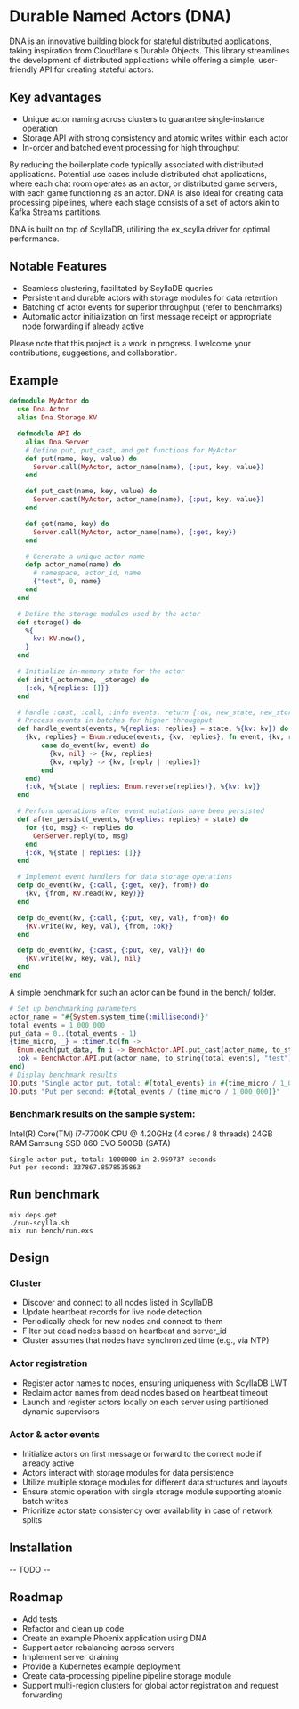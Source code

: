 # Durable Named Actors (DNA)

DNA is an innovative building block for stateful distributed applications, taking inspiration from Cloudflare's Durable Objects. This library streamlines the development of distributed applications while offering a simple, user-friendly API for creating stateful actors.

## Key advantages
* Unique actor naming across clusters to guarantee single-instance operation
* Storage API with strong consistency and atomic writes within each actor
* In-order and batched event processing for high throughput

By reducing the boilerplate code typically associated with distributed applications. Potential use cases include distributed chat applications, where each chat room operates as an actor, or distributed game servers, with each game functioning as an actor. DNA is also ideal for creating data processing pipelines, where each stage consists of a set of actors akin to Kafka Streams partitions.

DNA is built on top of ScyllaDB, utilizing the ex_scylla driver for optimal performance.

## Notable Features
* Seamless clustering, facilitated by ScyllaDB queries
* Persistent and durable actors with storage modules for data retention
* Batching of actor events for superior throughput (refer to benchmarks)
* Automatic actor initialization on first message receipt or appropriate node forwarding if already active

Please note that this project is a work in progress. I welcome your contributions, suggestions, and collaboration.

## Example
```elixir
defmodule MyActor do
  use Dna.Actor
  alias Dna.Storage.KV

  defmodule API do
    alias Dna.Server
    # Define put, put_cast, and get functions for MyActor
    def put(name, key, value) do
      Server.call(MyActor, actor_name(name), {:put, key, value})
    end

    def put_cast(name, key, value) do
      Server.cast(MyActor, actor_name(name), {:put, key, value})
    end

    def get(name, key) do
      Server.call(MyActor, actor_name(name), {:get, key})
    end

    # Generate a unique actor name
    defp actor_name(name) do
      # namespace, actor_id, name
      {"test", 0, name}
    end
  end

  # Define the storage modules used by the actor
  def storage() do
    %{
      kv: KV.new(),
    }
  end

  # Initialize in-memory state for the actor
  def init(_actorname, _storage) do
    {:ok, %{replies: []}}
  end

  # handle :cast, :call, :info events. return {:ok, new_state, new_storage}
  # Process events in batches for higher throughput
  def handle_events(events, %{replies: replies} = state, %{kv: kv}) do
    {kv, replies} = Enum.reduce(events, {kv, replies}, fn event, {kv, replies} ->
        case do_event(kv, event) do
          {kv, nil} -> {kv, replies}
          {kv, reply} -> {kv, [reply | replies]}
        end
    end)
    {:ok, %{state | replies: Enum.reverse(replies)}, %{kv: kv}}
  end

  # Perform operations after event mutations have been persisted
  def after_persist(_events, %{replies: replies} = state) do
    for {to, msg} <- replies do
      GenServer.reply(to, msg)
    end
    {:ok, %{state | replies: []}}
  end

  # Implement event handlers for data storage operations
  defp do_event(kv, {:call, {:get, key}, from}) do
    {kv, {from, KV.read(kv, key)}}
  end

  defp do_event(kv, {:call, {:put, key, val}, from}) do
    {KV.write(kv, key, val), {from, :ok}}
  end

  defp do_event(kv, {:cast, {:put, key, val}}) do
    {KV.write(kv, key, val), nil}
  end
end
```

A simple benchmark for such an actor can be found in the bench/ folder.

```elixir
# Set up benchmarking parameters
actor_name = "#{System.system_time(:millisecond)}"
total_events = 1_000_000
put_data = 0..(total_events - 1)
{time_micro, _} = :timer.tc(fn ->
  Enum.each(put_data, fn i -> BenchActor.API.put_cast(actor_name, to_string(i), "test") end)
  :ok = BenchActor.API.put(actor_name, to_string(total_events), "test")
end)
# Display benchmark results
IO.puts "Single actor put, total: #{total_events} in #{time_micro / 1_000_000} seconds"
IO.puts "Put per second: #{total_events / (time_micro / 1_000_000)}"
```

### Benchmark results on the sample system:

Intel(R) Core(TM) i7-7700K CPU @ 4.20GHz (4 cores / 8 threads)
24GB RAM
Samsung SSD 860 EVO 500GB (SATA)

```
Single actor put, total: 1000000 in 2.959737 seconds
Put per second: 337867.8578535863
```

## Run benchmark
```
mix deps.get
./run-scylla.sh
mix run bench/run.exs
```

## Design

### Cluster
* Discover and connect to all nodes listed in ScyllaDB
* Update heartbeat records for live node detection
* Periodically check for new nodes and connect to them
* Filter out dead nodes based on heartbeat and server_id
* Cluster assumes that nodes have synchronized time (e.g., via NTP)

### Actor registration
* Register actor names to nodes, ensuring uniqueness with ScyllaDB LWT
* Reclaim actor names from dead nodes based on heartbeat timeout
* Launch and register actors locally on each server using partitioned dynamic supervisors

### Actor & actor events
* Initialize actors on first message or forward to the correct node if already active
* Actors interact with storage modules for data persistence
* Utilize multiple storage modules for different data structures and layouts
* Ensure atomic operation with single storage module supporting atomic batch writes
* Prioritize actor state consistency over availability in case of network splits

## Installation
-- TODO --

## Roadmap
* Add tests
* Refactor and clean up code
* Create an example Phoenix application using DNA
* Support actor rebalancing across servers
* Implement server draining
* Provide a Kubernetes example deployment
* Create data-processing pipeline pipeline storage module
* Support multi-region clusters for global actor registration and request forwarding
